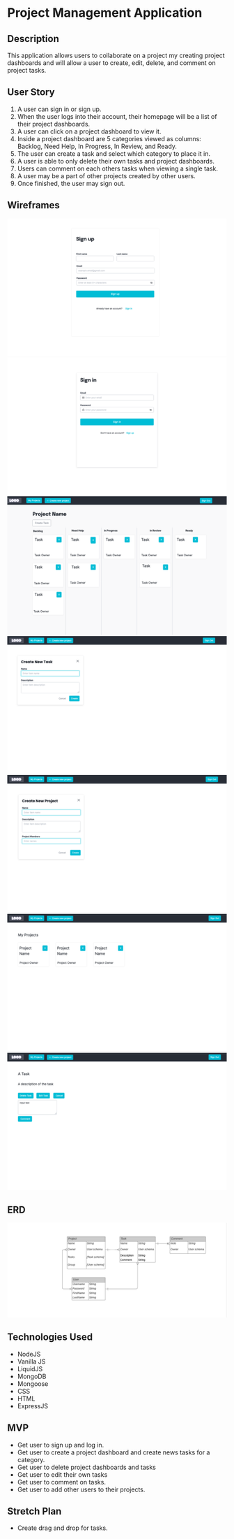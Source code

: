 # Project Management Application

## Description
This application allows users to collaborate on a project my creating project dashboards and will allow a user to create, edit, delete, and comment on project tasks.

## User Story
1. A user can sign in or sign up.
2. When the user logs into their account, their homepage will be a list of their project dashboards.
3. A user can click on a project dashboard to view it.
4. Inside a project dashboard are 5 categories viewed as columns: Backlog, Need Help, In Progress, In Review, and Ready.
5. The user can create a task and select which category to place it in.
6. A user is able to only delete their own tasks and project dashboards.
7. Users can comment on each others tasks when viewing a single task.
8. A user may be a part of other projects created by other users.
9. Once finished, the user may sign out.

## Wireframes
![SignUp](/Wireframes&ERD/Screen%201.png)
![SignIn](/Wireframes&ERD/Screen%202.png)
![Project Dashboard](/Wireframes&ERD/Screen%203.png)
![Create New Task](/Wireframes&ERD/Screen%204.png)
![Create New Project](/Wireframes&ERD/Screen%205.png)
![My Project](/Wireframes&ERD/Screen%206.png)
![A Task](/Wireframes&ERD/Screen%207.png)

## ERD
![ERD](/Wireframes&ERD/ERD.jpeg)

## Technologies Used
- NodeJS
- Vanilla JS
- LiquidJS
- MongoDB
- Mongoose
- CSS
- HTML
- ExpressJS

## MVP
- Get user to sign up and log in.
- Get user to create a project dashboard and create news tasks for a category.
- Get user to delete project dashboards and tasks
- Get user to edit their own tasks
- Get user to comment on tasks.
- Get user to add other users to their projects.


## Stretch Plan
- Create drag and drop for tasks.
